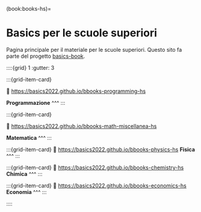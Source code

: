 (book:books-hs)=
# Basics per le scuole superiori

Pagina principale per il materiale per le scuole superiori. Questo sito fa parte del progetto [basics-book](https://github.com/Basics2022).

<!--
:::::{grid} 1

::::{grid-item}

:::{card} Title
:img-background: media/hello_world.png
:class-card: sd-text-black
:link: https://basics2022.github.io/bbooks-programming-hs

**Programmazione**
:::

::::

:::::
-->

::::{grid} 1
:gutter: 3

:::{grid-item-card} 
<!-- :img-top: media/hello_world.png -->
:link: https://basics2022.github.io/bbooks-programming-hs

**Programmazione**
^^^
:::

:::{grid-item-card} 
<!-- :img-top: media/coordinates.png -->
:link: https://basics2022.github.io/bbooks-math-miscellanea-hs

**Matematica**
^^^
:::

:::{grid-item-card}
:link: https://basics2022.github.io/bbooks-physics-hs
**Fisica**
^^^
:::

:::{grid-item-card}
:link: https://basics2022.github.io/bbooks-chemistry-hs
**Chimica**
^^^
:::

:::{grid-item-card}
:link: https://basics2022.github.io/bbooks-economics-hs
**Economia**
^^^
:::

::::



<!--
::::{grid} 1
:::{grid-item-card}
:::

:::{grid-item-card}
:::

::::
-->
